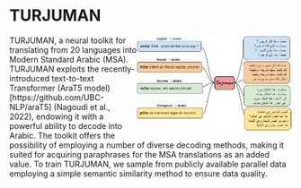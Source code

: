 # TURJUMAN
<img src="./images/turjuman.png" alt="AraT5" width="55%" height="45%" align="right"/>
TURJUMAN, a neural toolkit for translating from 20 languages into Modern Standard Arabic (MSA). TURJUMAN exploits the recently-introduced text-to-text Transformer (AraT5 model)[https://github.com/UBC-NLP/araT5] (Nagoudi et al., 2022), endowing it with a powerful ability to decode into Arabic. The toolkit offers the possibility of employing a number of diverse decoding methods, making it suited for acquiring paraphrases for the MSA translations as an added value. To train TURJUMAN, we sample from publicly available parallel data employing a simple semantic similarity method to ensure data quality.
